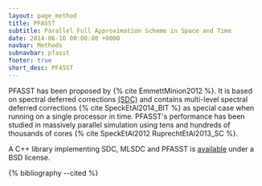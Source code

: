 ```yaml
---
layout: page_method
title: PFASST
subtitle: Parallel Full Approximation Scheme in Space and Time
date: 2014-06-16 00:00:00 +0000
navbar: Methods
subnavbar: pfasst
footer: true
short_desc: PFASST
---
```


PFASST has been proposed by {% cite EmmettMinion2012 %}.
It is based on spectral deferred corrections [(SDC)](http://dx.doi.org/10.1023/A:1022338906936) and
contains multi-level spectral deferred corrections {% cite SpeckEtAl2014_BIT %} as special case when 
running on a single processor in time.
PFASST's performance has been studied in massively parallel simulation using tens and hundreds of
thousands of cores {% cite SpeckEtAl2012 RuprechtEtAl2013_SC %}.

A C++ library implementing SDC, MLSDC and PFASST is [available](https://github.com/Parallel-in-Time)
under a BSD license.

{% bibliography --cited %}